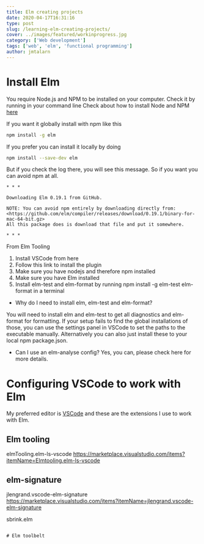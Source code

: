 ```yaml
---
title: Elm creating projects
date: 2020-04-17T16:31:16
type: post
slug: /learning-elm-creating-projects/
cover: ../images/featured/workinprogress.jpg
category: ['Web development']
tags: ['web', 'elm', 'functional programming']
author: jmtalarn
---
```


# Install Elm

You require Node.js and NPM to be installed on your computer. Check it by running in your command line
Check about how to install Node and NPM [here](https://www.google.com)

If you want it globally install with npm like this

```bash
npm install -g elm
```

If you prefer you can install it locally by doing

```bash
npm install --save-dev elm
```

But if you check the log there, you will see this message. So if you want you can avoid npm at all.

```log
* * *

Downloading Elm 0.19.1 from GitHub.

NOTE: You can avoid npm entirely by downloading directly from:
<https://github.com/elm/compiler/releases/download/0.19.1/binary-for-mac-64-bit.gz>
All this package does is download that file and put it somewhere.

* * *
```

From Elm Tooling

1. Install VSCode from here
1. Follow this link to install the plugin
1. Make sure you have nodejs and therefore npm installed
1. Make sure you have Elm installed
1. Install elm-test and elm-format by running npm install -g elm-test elm-format in a terminal

- Why do I need to install elm, elm-test and elm-format?

You will need to install elm and elm-test to get all diagnostics and elm-format for formatting. If your setup fails to find the global installations of those, you can use the settings panel in VSCode to set the paths to the executable manually. Alternatively you can also just install these to your local npm package.json.

- Can I use an elm-analyse config?
  Yes, you can, please check here for more details.

# Configuring VSCode to work with Elm

My preferred editor is [VSCode](https://code.visualstudio.com/) and these are the extensions I use to work with Elm.

## Elm tooling

elmTooling.elm-ls-vscode
<https://marketplace.visualstudio.com/items?itemName=Elmtooling.elm-ls-vscode>

## elm-signature

jlengrand.vscode-elm-signature
<https://marketplace.visualstudio.com/items?itemName=jlengrand.vscode-elm-signature>

sbrink.elm

```

# Elm toolbelt
```
